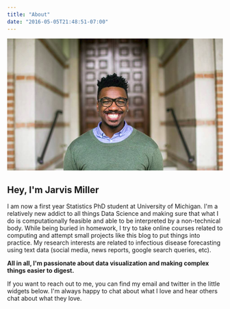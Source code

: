 ```yaml
---
title: "About"
date: "2016-05-05T21:48:51-07:00"
---
```


![it me](../portrait.png)

## Hey, I'm Jarvis Miller


I am now a first year Statistics PhD student at University of Michigan. I'm a relatively new addict to all things Data Science and making sure that what I do is computationally feasible and able to be interpreted by a non-technical body.
While being buried in homework, I try to take online courses related to computing and attempt small projects like this blog to put things into practice.
My research interests are related to infectious disease forecasting using text data (social media, news reports, google search queries, etc).

**All in all, I'm passionate about data visualization and making complex things easier to digest.**

If you want to reach out to me, you can find my email and twitter in the little widgets below. I'm always happy to chat about what I love and hear others chat about what they love.